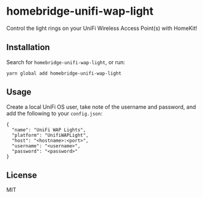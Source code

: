 # homebridge-unifi-wap-light
Control the light rings on your UniFi Wireless Access Point(s) with HomeKit!

## Installation
Search for `homebridge-unifi-wap-light`, or run:
```
yarn global add homebridge-unifi-wap-light
```

## Usage
Create a local UniFi OS user, take note of the username and password, and add the following to your `config.json`:
```
{
  "name": "UniFi WAP Lights",
  "platform": "UnifiWAPLight",
  "host": "<hostname>:<port>",
  "username": "<username>",
  "password": "<password>"
}
```

## License
MIT
